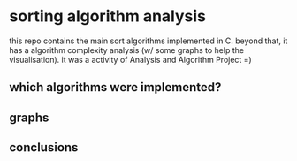# sorting algorithm analysis
this repo contains the main sort algorithms implemented in C.
beyond that, it has a algorithm complexity analysis (w/ some graphs to help the visualisation).
it was a activity of Analysis and Algorithm Project =)

## which algorithms were implemented?

## graphs

## conclusions
